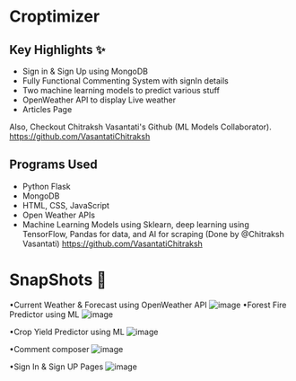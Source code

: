 # Croptimizer

## Key Highlights ✨
- Sign in & Sign Up using MongoDB
- Fully Functional Commenting System with signIn details
- Two machine learning models to predict various stuff
- OpenWeather API to display Live weather
- Articles Page

Also, Checkout Chitraksh Vasantati's Github (ML Models Collaborator). https://github.com/VasantatiChitraksh

## Programs Used
- Python Flask
- MongoDB
- HTML, CSS, JavaScript
- Open Weather APIs
- Machine Learning Models using Sklearn, deep learning using TensorFlow, Pandas for data, and AI for scraping (Done by @Chitraksh Vasantati) https://github.com/VasantatiChitraksh


<h1>SnapShots 📸</h1>

•Current Weather & Forecast using OpenWeather API 
![image](https://github.com/user-attachments/assets/3f04e3d1-eb8d-4fb7-a8a4-fd241ef4283e)
•Forest Fire Predictor using ML
![image](https://github.com/user-attachments/assets/aa094670-6b0c-4f64-9285-1a58952f1099)

•Crop Yield Predictor using ML
![image](https://github.com/user-attachments/assets/11b469b5-ca78-4a90-9ad6-2a3967a7017a)

•Comment composer
![image](https://github.com/user-attachments/assets/cd797eb7-ad43-479f-bb78-7db45c8f335d)


•Sign In & Sign UP Pages
![image](https://github.com/user-attachments/assets/be4d1d3d-1823-4836-af25-8d89a34b31df)


